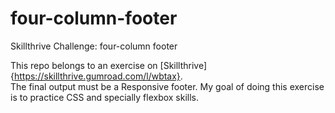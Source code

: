 # four-column-footer
Skillthrive Challenge: four-column footer

This repo belongs to an exercise on [Skillthrive]{https://skillthrive.gumroad.com/l/wbtax}.  
The final output must be a Responsive footer. My goal of doing this exercise is to practice CSS and specially flexbox skills.